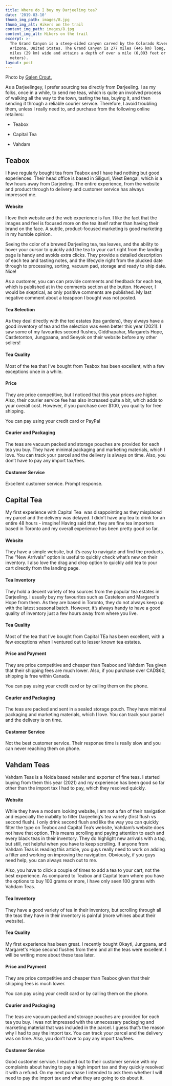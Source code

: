 ```yaml
---
title: Where do I buy my Darjeeling tea?
date: '2019-03-10'
thumb_img_path: images/8.jpg
thumb_img_alt: Hikers on the trail
content_img_path: images/8.jpg
content_img_alt: Hikers on the trail
excerpt: >-
  The Grand Canyon is a steep-sided canyon carved by the Colorado River in
  Arizona, United States. The Grand Canyon is 277 miles (446 km) long, up to 18
  miles (29 km) wide and attains a depth of over a mile (6,093 feet or 1,857
  meters).
layout: post
---
```

Photo by [Galen Crout.](https://unsplash.com/photos/fItRJ7AHak8)

As a Darjeelingey, I prefer sourcing tea directly from Darjeeling. I as my folks, once in a while, to send me teas, which is quite an involved process of walking all the way to the town, tasting the tea, buying it, and then sending it through a reliable courier service. Therefore, I avoid troubling them, unless I really need to, and purchase from the following online retailers:

*   Teabox

*   Capital Tea

*   Vahdam

## Teabox

I have regularly bought tea from Teabox and I have had nothing but good experiences. Their head office is based in Siliguri, West Bengal, which is a few hours away from Darjeeling. The entire experience, from the website and product through to delivery and customer service has always impressed me.

#### Website

I love their website and the web experience is fun. I like the fact that the images and feel is focused more on the tea itself rather than having their brand on the face. A subtle, product-focused marketing is good marketing in my humble opinion. 

Seeing the color of a brewed Darjeeling tea, tea leaves, and the ability to hover your cursor to quickly add the tea to your cart right from the landing page is handy and avoids extra clicks. They provide a detailed description of each tea and tasting notes, and the lifecycle right from the plucked date through to processing, sorting, vacuum pad, storage and ready to ship date. Nice! 

As a customer, you can can provide comments and feedback for each tea, which is published at in the comments section at the button. However, I would be skeptical, as only positive comments are published. My last negative comment about a teaspoon I bought was not posted.

#### Tea Selection

As they deal directly with the ted estates (tea gardens), they always have a good inventory of tea and the selection was even better this year (2021). I saw some of my favourites second flushes, Giddhapahar, Margarets Hope, Castletonton, Jungpaana, and Seeyok on their website before any other sellers!

#### Tea Quality

Most of the tea that I’ve bought from Teabox has been excellent, with a few exceptions once in a while. 

#### Price

They are price competitive, but I noticed that this year prices are higher. Also, their courier service fee has also increased quite a bit, which adds to your overall cost. However, if you purchase over $100, you quality for free shipping.

You can pay using your credit card or PayPal

#### Courier and Packaging

The teas are vacuum packed and storage pouches are provided for each tea you buy. They have minimal packaging and marketing materials, which I love. You can track your parcel and the delivery is always on time. Also, you don’t have to pay any import tax/fees.

#### Customer Service

Excellent customer service. Prompt response.

## Capital Tea

My first experience with Capital Tea  was disappointing as they misplaced my parcel and the delivery was delayed. I didn’t have any tea to drink for an entire 48 hours - imagine! Having said that, they are fine tea importers based in Toronto and my overall experience has been pretty good so far.

#### Website

They have a simple website, but it’s easy to navigate and find the products. The “New Arrivals” option is useful to quickly check what’s new on their inventory. I also love the drag and drop option to quickly add tea to your cart directly from the landing page.

#### Tea Inventory

They hold a decent variety of tea sources from the popular tea estates in Darjeeling. I usually buy my favourites such as Casteleon and Margaret's Hope from them. As they are based in Toronto, they do not always keep up with the latest seasonal batch. However, it’s always handy to have a good quality of inventory just a few hours away from where you live.

#### Tea Quality

Most of the tea that I’ve bought from Capital TEa has been excellent, with a few exceptions when I ventured out to lesser known tea estates.

#### Price and Payment

They are price competitive and cheaper than Teabox and Vahdam Tea given that their shipping fees are much lower. Also, if you purchase over CAD$60, shipping is free within Canada.

You can pay using your credit card or by calling them on the phone.

#### Courier and Packaging

The teas are packed and sent in a sealed storage pouch. They have minimal packaging and marketing materials, which I love. You can track your parcel and the delivery is on time. 

#### Customer Service

Not the best customer service. Their response time is really slow and you can never reaching them on phone.

## Vahdam Teas

Vahdam Teas is a Noida based retailer and exporter of fine teas. I started buying from them this year (2021) and my experience has been good so far other than the import tax I had to pay, which they resolved quickly.

#### Website

While they have a modern looking website, I am not a fan of their navigation and especially the inability to filter Darjeeling’s tea variety (first flush vs second flush). I only drink second flush and like the way you can quickly filter the type on Teabox and Capital Tea’s website, Vahdam’s website does not have that option. This means scrolling and paying attention to each and every black teas in their inventory. They do highlight new arrivals with a tag, but still, not helpful when you have to keep scrolling. If anyone from Vahdam Teas is reading this article, you guys really need to work on adding a filter and working on improving the navigation. Obviously, if you guys need help, you can always reach out to me.

Also, you have to click a couple of times to add a tea to your cart, not the best experience. As compared to Teabox and Capital team where you have the options to buy 100 grams or more, I have only seen 100 grams with Vahdam Teas. 

#### Tea Inventory

They have a good variety of tea in their inventory, but scrolling through all the teas they have in their inventory is painful (more whines about their website). 

#### Tea Quality

My first experience has been great. I recently bought Okayti, Jungpana, and Margaret's Hope second flushes from them and all the teas were excellent. I will be writing more about these teas later.

#### Price and Payment

They are price competitive and cheaper than Teabox given that their shipping fees is much lower. 

You can pay using your credit card or by calling them on the phone.

#### Courier and Packaging

The teas are vacuum packed and storage pouches are provided for each tea you buy. I was not impressed with the unnecessary packaging and marketing material that was included in the parcel. I guess that’s the reason why I had to pay the import tax. You can track your parcel and the delivery was on time. Also, you don’t have to pay any import tax/fees.

#### Customer Service

Good customer service. I reached out to their customer service with my complaints about having to pay a high import tax and they quickly resolved it with a refund. On my next purchase I intended to ask them whether I will need to pay the import tax and what they are going to do about it. 
